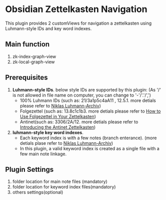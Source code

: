 # Obsidian Zettelkasten Navigation

This plugin provides 2 customViews for navigation a zettelkasten using Luhmann-style IDs and key word indexes.

## Main function
1. zk-index-graph-view
2. zk-local-graph-view

## Prerequisites

1. **Luhmann-style IDs**. below style IDs are supported by this plugin: (As '/' is not allowed in file name on computer, you can change to '-'/'.'/',')
	- 100% Luhmann IDs (such as: 21/3a1p5c4aA11 , 12.5.1. more detials please refer to [Niklas Luhmann-Archiv](https://niklas-luhmann-archiv.de/bestand/zettelkasten/inhaltsuebersicht#ZK_1_editor_I_1))
	- Folgezettel (such as: 13.8c1c1b3. more detials please refer to [How to Use Folgezettel in Your Zettelkasten](https://writing.bobdoto.computer/how-to-use-folgezettel-in-your-zettelkasten-everything-you-need-to-know-to-get-started/))
	- Antinet(such as: 3306/2A/12. more detials please refer to [Introducing the Antinet Zettelkasten](https://zettelkasten.de/posts/introduction-antinet-zettelkasten/))
2. **luhmann-style key word indexes**.
	- Each keyword index is with a few notes (branch enterance). (more detials plase refer to [Niklas Luhmann-Archiv](https://niklas-luhmann-archiv.de/bestand/zettelkasten/schlagwortregister))
	- In this plugin, a valid keyword index is created as a single file with a few main note linkage.

## Plugin Settings

1. folder location for main note files (mandatory)
2. folder location for keyword index files(mandatory)
3. others settings(optional)